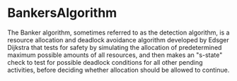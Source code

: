 # BankersAlgorithm

The Banker algorithm, sometimes referred to as the detection algorithm, is a resource allocation and deadlock avoidance algorithm developed by Edsger Dijkstra that tests for safety by simulating the allocation of predetermined maximum possible amounts of all resources, and then makes an "s-state" check to test for possible deadlock conditions for all other pending activities, before deciding whether allocation should be allowed to continue.